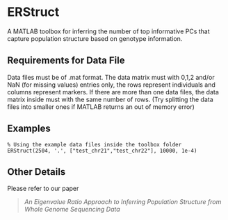 # ERStruct
A MATLAB toolbox for inferring the number of top informative PCs that capture population structure based on genotype information.

## Requirements for Data File
Data files must be of .mat format. The data matrix must with 0,1,2 and/or NaN (for missing values) entries only, the rows represent individuals and columns represent markers. If there are more than one data files, the data matrix inside must with the same number of rows. (Try splitting the data files into smaller ones if MATLAB returns an out of memory error)

## Examples
```
% Using the example data files inside the toolbox folder
ERStruct(2504, '.', ["test_chr21","test_chr22"], 10000, 1e-4)
```

## Other Details
Please refer to our paper
> *An Eigenvalue Ratio Approach to Inferring Population Structure from Whole Genome Sequencing Data*
